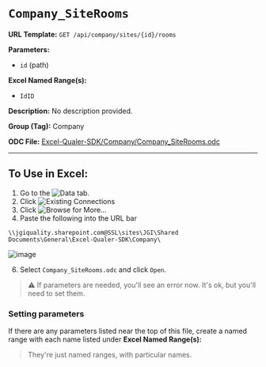# `Company_SiteRooms`

**URL Template:**
`GET /api/company/sites/{id}/rooms`

**Parameters:**
- `id` (path)

**Excel Named Range(s):**
- `IdID`

**Description:**
No description provided.

**Group (Tag):**
Company

**ODC File:**
[Excel-Qualer-SDK/Company/Company_SiteRooms.odc](https://github.com/Johnson-Gage-Inspection-Inc/qualer-sdk-odc/blob/main/Excel-Qualer-SDK/Company/Company_SiteRooms.odc)

---

To Use in Excel:
---

1. Go to the ![`Data`](https://github.com/user-attachments/assets/da437a70-57b3-4c5b-bb01-4910ece19ed1)
 tab.
3. Click ![Existing Connections](https://github.com/user-attachments/assets/a2f1ed67-b2e0-4c23-ac90-68c870e60289)
4. Click ![`Browse for More...`](https://github.com/user-attachments/assets/8e698494-6865-41e7-b6fa-043aea81809a)
5. Paste the following into the URL bar
```
\\jgiquality.sharepoint.com@SSL\sites\JGI\Shared Documents\General\Excel-Qualer-SDK\Company\
```

![image](https://github.com/user-attachments/assets/1e1a8d87-0377-446d-aaf5-d78562991db3)

6. Select `Company_SiteRooms.odc` and click `Open`.

> ⚠️ If parameters are needed, you'll see an error now. It's ok, but you'll need to set them.

### Setting parameters
If there are any parameters listed near the top of this file, create a named range with each name listed under **Excel Named Range(s):**
> They're just named ranges, with particular names.
